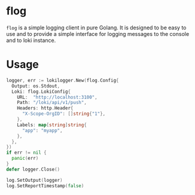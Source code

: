 # flog

`flog` is a simple logging client in pure Golang. It is designed to be easy to use and to provide a simple interface for logging messages to the console and to loki instance.

# Usage

```go
logger, err := lokilogger.New(flog.Config{
  Output: os.Stdout,
  Loki: flog.LokiConfig{
    URL:  "http://localhost:3100",
    Path: "/loki/api/v1/push",
    Headers: http.Header{
      "X-Scope-OrgID": []string{"1"},
    },
    Labels: map[string]string{
      "app": "myapp",
    },
  },
})
if err != nil {
  panic(err)
}
defer logger.Close()

log.SetOutput(logger)
log.SetReportTimestamp(false)
```
